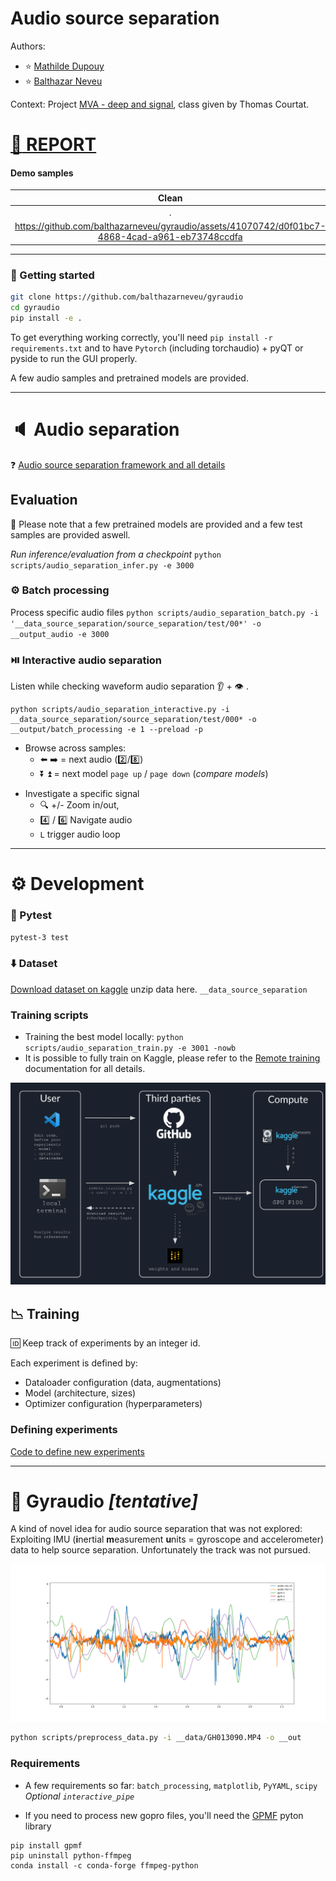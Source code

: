 # Audio source separation
Authors:
- :star: [Mathilde Dupouy](https://github.com/MathildeDupouy)
- :star: [Balthazar Neveu](https://github.com/balthazarneveu)

Context: Project [MVA - deep and signal](https://www.master-mva.com/cours/apprentissage-profond-et-traitement-du-signal-introduction-et-applications-industrielles/), class given by Thomas Courtat.

# [:scroll: REPORT](https://wandb.ai/teammd/audio-separation/reports/Audio-source-separation--Vmlldzo2NjA2OTg2)



#### Demo samples
|Clean | Mixed| Audio separation WaveU-Net bias free |
|:---: | :---: | :----: |
| . | -2.47db | 11.5db  |
|https://github.com/balthazarneveu/gyraudio/assets/41070742/d0f01bc7-4868-4cad-a961-eb73748ccdfa   |  https://github.com/balthazarneveu/gyraudio/assets/41070742/76803e54-c614-4a3c-9cae-5d967ecf87ad | https://github.com/balthazarneveu/gyraudio/assets/41070742/a6b02e90-979d-4b06-a5b9-d8590c8c7692 | 


-------
### :rocket: Getting started

```bash
git clone https://github.com/balthazarneveu/gyraudio
cd gyraudio
pip install -e .
```
To get everything working correctly, you'll need `pip install -r requirements.txt` and to have `Pytorch` (including torchaudio) + pyQT or pyside to run the GUI properly.

A few audio samples and pretrained models are provided.

-----

# :speaker: Audio separation

:question: [Audio source separation framework and all details](/src/gyraudio/audio_separation/readme.md)




## Evaluation
:gift: Please note that a few pretrained models are provided and a few test samples are provided aswell.

*Run inference/evaluation from a checkpoint*
`python scripts/audio_separation_infer.py -e 3000`

### :gear: Batch processing
Process specific audio files
`python scripts/audio_separation_batch.py -i '__data_source_separation/source_separation/test/00*' -o __output_audio -e 3000`

### :play_or_pause_button: Interactive audio separation
Listen while checking waveform audio separation :ear: + :eye: .
```
python scripts/audio_separation_interactive.py -i __data_source_separation/source_separation/test/000* -o __output/batch_processing -e 1 --preload -p
```

- Browse across samples:
  - :arrow_left: :arrow_right: = next audio   (:two:/:eight:)
  - :arrow_double_down: :arrow_double_up: = next model `page up` / `page down` (*compare models*)
<!-- - :arrow_backward: :arrow_forward:  -->
- Investigate a specific signal
  - :mag: +/- Zoom in/out,
  - :four: / :six: Navigate audio
  - `L` trigger audio loop
 
-------

# :gear: Development


### :bug: Pytest

```bash
pytest-3 test
```
### :arrow_down: Dataset
[Download dataset on kaggle](https://www.kaggle.com/datasets/balthazarneveu/audio-separation-dataset)
unzip data here. `__data_source_separation` 

### Training scripts
- Training the best model locally: `python scripts/audio_separation_train.py -e 3001 -nowb`
- It is possible to fully train on Kaggle, please refer to the [Remote training](/src/gyraudio/audio_separation/readme.md) documentation for all details.


![Remote training](/report/figures/overview.png)

## :chart_with_downwards_trend: Training

:id: Keep track of experiments by an integer id. 

Each experiment is defined by:
- Dataloader configuration (data, augmentations)
- Model (architecture, sizes)
- Optimizer configuration (hyperparameters)


### Defining experiments
[Code to define new experiments](/src/gyraudio/audio_separation/experiment_tracking/experiments_definition.py)





----------

# :test_tube: Gyraudio *[tentative]*

A kind of novel idea for audio source separation that was not explored:
Exploiting IMU (**i**nertial **m**easurement **u**nits = gyroscope and accelerometer) data to help source separation. 
Unfortunately the track was not pursued.


![multimodal_sanity_check](/report/figures/audio_and_gyro_walk.png)


```bash
python scripts/preprocess_data.py -i __data/GH013090.MP4 -o __out
```


### Requirements
- A few requirements so far: `batch_processing`, `matplotlib`, `PyYAML`, `scipy`
*Optional `interactive_pipe`*

- If you need to process new gopro files, you'll need the [GPMF](https://github.com/alexis-mignon/pygpmf) pyton library
```
pip install gpmf
pip uninstall python-ffmpeg
conda install -c conda-forge ffmpeg-python
```

